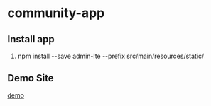 # community-app

## Install app
1. npm install --save admin-lte --prefix src/main/resources/static/

## Demo Site
[demo](http://domaindriven-community.s3-website.ap-northeast-2.amazonaws.com/index.html#)

